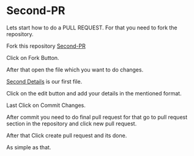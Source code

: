 # Second-PR

Lets start how to do a PULL REQUEST.
For that you need to fork the repository.

Fork this repository 
[Second-PR](https://github.com/HacktoberFest-CU/Second-PR)

Click on Fork Button.

After that open the file which you want to do changes.

[Second Details](https://github.com/HacktoberFest-CU/Second-PR/blob/master/Second%20Details) is our first file.

Click on the edit button and add your details in the mentioned format.

Last Click on Commit Changes.

After commit you need to do final pull request for that go to pull request section in the repository and click new pull request.

After that Click create pull request and its done.

As simple as that.

